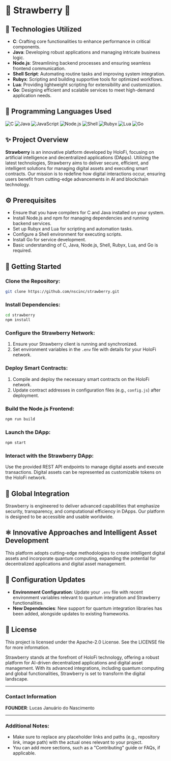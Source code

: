 
# 🍓 Strawberry 🍓 

## 🌌 Technologies Utilized

- **C**: Crafting core functionalities to enhance performance in critical components.
- **Java**: Developing robust applications and managing intricate business logic.
- **Node.js**: Streamlining backend processes and ensuring seamless frontend communication.
- **Shell Script**: Automating routine tasks and improving system integration.
- **Rubyx**: Scripting and building supportive tools for optimized workflows.
- **Lua**: Providing lightweight scripting for extensibility and customization.
- **Go**: Designing efficient and scalable services to meet high-demand application needs.

## 🌟 Programming Languages Used

![C](https://img.shields.io/badge/C-00599C?style=flat&logo=c&logoColor=white)
![Java](https://img.shields.io/badge/Java-007396?style=flat&logo=java&logoColor=white)
![JavaScript](https://img.shields.io/badge/JavaScript-FFD43B?style=flat&logo=javascript&logoColor=black)
![Node.js](https://img.shields.io/badge/Node.js-8CC84B?style=flat&logo=node.js&logoColor=white)
![Shell](https://img.shields.io/badge/Shell-4EAA25?style=flat&logo=gnu-bash&logoColor=white)
![Rubyx](https://img.shields.io/badge/Rubyx-CC342D?style=flat&logo=ruby&logoColor=white)
![Lua](https://img.shields.io/badge/Lua-2C2D72?style=flat&logo=lua&logoColor=white)
![Go](https://img.shields.io/badge/Go-00ADD8?style=flat&logo=go&logoColor=white)

## ✨ Project Overview

**Strawberry** is an innovative platform developed by HoloFi, focusing on artificial intelligence and decentralized applications (DApps). Utilizing the latest technologies, Strawberry aims to deliver secure, efficient, and intelligent solutions for managing digital assets and executing smart contracts. Our mission is to redefine how digital interactions occur, ensuring users benefit from cutting-edge advancements in AI and blockchain technology.

## ⚙️ Prerequisites

- Ensure that you have compilers for C and Java installed on your system.
- Install Node.js and npm for managing dependencies and running backend services.
- Set up Rubyx and Lua for scripting and automation tasks.
- Configure a Shell environment for executing scripts.
- Install Go for service development.
- Basic understanding of C, Java, Node.js, Shell, Rubyx, Lua, and Go is required.

## 🚀 Getting Started

### Clone the Repository:

```sh
git clone https://github.com/nscinc/strawberry.git
```

### Install Dependencies:

```sh
cd strawberry
npm install
```

### Configure the Strawberry Network:

1. Ensure your Strawberry client is running and synchronized.
2. Set environment variables in the `.env` file with details for your HoloFi network.

### Deploy Smart Contracts:

1. Compile and deploy the necessary smart contracts on the HoloFi network.
2. Update contract addresses in configuration files (e.g., `config.js`) after deployment.

### Build the Node.js Frontend:

```sh
npm run build
```

### Launch the DApp:

```sh
npm start
```

### Interact with the Strawberry DApp:

Use the provided REST API endpoints to manage digital assets and execute transactions. Digital assets can be represented as customizable tokens on the HoloFi network.

## 🌌 Global Integration

Strawberry is engineered to deliver advanced capabilities that emphasize security, transparency, and computational efficiency in DApps. Our platform is designed to be accessible and usable worldwide.

## ⚛️ Innovative Approaches and Intelligent Asset Development

This platform adopts cutting-edge methodologies to create intelligent digital assets and incorporate quantum computing, expanding the potential for decentralized applications and digital asset management.

## 🔧 Configuration Updates

- **Environment Configuration**: Update your `.env` file with recent environment variables relevant to quantum integration and Strawberry functionalities.
- **New Dependencies**: New support for quantum integration libraries has been added, alongside updates to existing frameworks.

## 📜 License

This project is licensed under the Apache-2.0 License. See the LICENSE file for more information.

Strawberry stands at the forefront of HoloFi technology, offering a robust platform for AI-driven decentralized applications and digital asset management. With its advanced integrations, including quantum computing and global functionalities, Strawberry is set to transform the digital landscape.

---

### Contact Information

**FOUNDER**: Lucas Januário do Nascimento


---

### Additional Notes:
- Make sure to replace any placeholder links and paths (e.g., repository link, image path) with the actual ones relevant to your project.
- You can add more sections, such as a "Contributing" guide or FAQs, if applicable.

